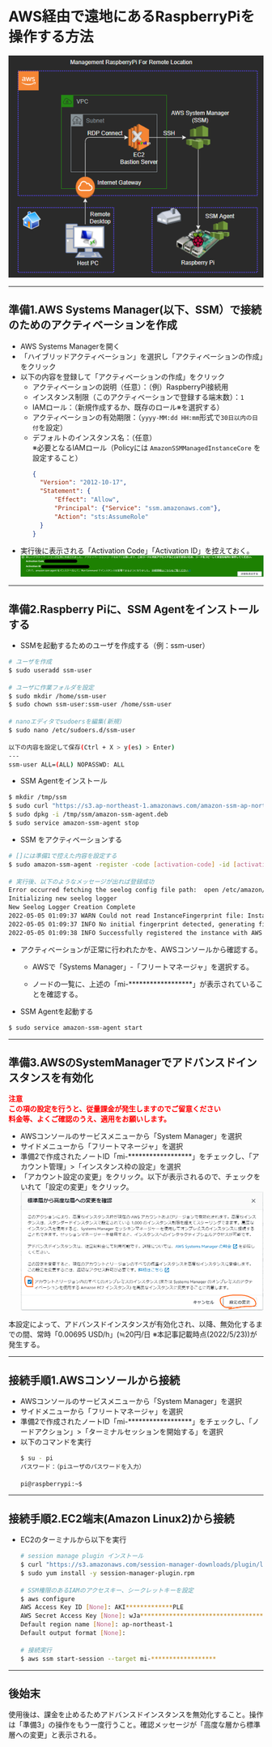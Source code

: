 # AWS経由で遠地にあるRaspberryPiを操作する方法

![image](/img/image.png)

---
## 準備1.AWS Systems Manager(以下、SSM）で接続のためのアクティベーションを作成
- AWS Systems Managerを開く
- 「ハイブリッドアクティベーション」を選択し「アクティベーションの作成」をクリック
- 以下の内容を登録して「アクティベーションの作成」をクリック
  - アクティベーションの説明（任意）：（例）RaspberryPi接続用
  - インスタンス制限（このアクティベーションで登録する端末数）：`1`
  - IAMロール：（新規作成するか、既存のロール※を選択する）
  - アクティベーションの有効期限：（`yyyy-MM:dd HH:mm`形式で`30日以内の日付`を設定）
  - デフォルトのインスタンス名：（任意）  
    ※必要となるIAMロール（Policyには `AmazonSSMManagedInstanceCore` を設定すること）  
    ``` json
    {
      "Version": "2012-10-17",
      "Statement": {
          "Effect": "Allow",
          "Principal": {"Service": "ssm.amazonaws.com"},
          "Action": "sts:AssumeRole"
      }
    }
    ```
- 実行後に表示される「Activation Code」「Activation ID」を控えておく。  
![ssmactivation](/img/SSMActivation.png)

---

## 準備2.Raspberry Piに、SSM Agentをインストールする
- SSMを起動するためのユーザを作成する（例：ssm-user）
``` bash 
# ユーザを作成
$ sudo useradd ssm-user

# ユーザに作業フォルダを設定
$ sudo mkdir /home/ssm-user
$ sudo chown ssm-user:ssm-user /home/ssm-user

# nanoエディタでsudoersを編集(新規)
$ sudo nano /etc/sudoers.d/ssm-user

以下の内容を設定して保存(Ctrl + X > y(es) > Enter)
---
ssm-user ALL=(ALL) NOPASSWD: ALL
```

- SSM Agentをインストール
``` bash 
$ mkdir /tmp/ssm
$ sudo curl "https://s3.ap-northeast-1.amazonaws.com/amazon-ssm-ap-northeast-1/latest/debian_arm/amazon-ssm-agent.deb" -o /tmp/ssm/amazon-ssm-agent.deb
$ sudo dpkg -i /tmp/ssm/amazon-ssm-agent.deb
$ sudo service amazon-ssm-agent stop
```

 - SSM をアクティベーションする
``` bash 
# []には準備1で控えた内容を設定する
$ sudo amazon-ssm-agent -register -code [activation-code] -id [activation-id] -region ap-northeast-1

# 実行後、以下のようなメッセージが出れば登録成功
Error occurred fetching the seelog config file path:  open /etc/amazon/ssm/seelog.xml: no such file or directory
Initializing new seelog logger
New Seelog Logger Creation Complete
2022-05-05 01:09:37 WARN Could not read InstanceFingerprint file: InstanceFingerprint does not exist.
2022-05-05 01:09:37 INFO No initial fingerprint detected, generating fingerprint file...
2022-05-05 01:09:38 INFO Successfully registered the instance with AWS SSM using Managed instance-id: mi-******************
```

- アクティベーションが正常に行われたかを、AWSコンソールから確認する。

  - AWSで「Systems Manager」-「フリートマネージャ」を選択する。

  - ノードの一覧に、上述の「mi-******************」が表示されていることを確認する。   


- SSM Agentを起動する

``` bash
$ sudo service amazon-ssm-agent start
```

---

## 準備3.AWSのSystemManagerでアドバンスドインスタンスを有効化

<span style="color:red;font-weight:bold">
注意<br>
この項の設定を行うと、従量課金が発生しますのでご留意ください<br>
料金等、よくご確認のうえ、適用をお願いします。<br>
</span>

- AWSコンソールのサービスメニューから「System Manager」を選択
- サイドメニューから「フリートマネージャ」を選択
- 準備2で作成されたノートID「mi-******************」をチェックし、「アカウント管理」>「インスタンス枠の設定」を選択
- 「アカウント設定の変更」をクリック。以下が表示されるので、チェックをいれて「設定の変更」をクリック。
![accountsettingA](./img/accountsettingA.png)

本設定によって、アドバンスドインスタンスが有効化され、以降、無効化するまでの間、常時「0.00695 USD/h」(≒20円/日 ※本記事記載時点(2022/5/23))が発生する。  

---

## 接続手順1.AWSコンソールから接続
- AWSコンソールのサービスメニューから「System Manager」を選択
- サイドメニューから「フリートマネージャ」を選択
- 準備2で作成されたノートID「mi-******************」をチェックし、「ノードアクション」>「ターミナルセッションを開始する」を選択
- 以下のコマンドを実行
  ``` bash 
  $ su - pi
  パスワード：（piユーザのパスワードを入力）

  pi@raspberrypi:~$
  ```

---

## 接続手順2.EC2端末(Amazon Linux2)から接続

- EC2のターミナルから以下を実行

  ``` bash 
  # session manage plugin インストール 
  $ curl "https://s3.amazonaws.com/session-manager-downloads/plugin/latest/linux_64bit/session-manager-plugin.rpm" -o "session-manager-plugin.rpm"
  $ sudo yum install -y session-manager-plugin.rpm 

  # SSM権限のあるIAMのアクセスキー、シークレットキーを設定
  $ aws configure
  AWS Access Key ID [None]: AKI*************PLE
  AWS Secret Access Key [None]: wJa***********************************KEY
  Default region name [None]: ap-northeast-1
  Default output format [None]: 

  # 接続実行
  $ aws ssm start-session --target mi-****************** 
  ```

---
 
## 後始末
使用後は、課金を止めるためアドバンスドインスタンスを無効化すること。操作は「準備3」の操作をもう一度行うこと。確認メッセージが「高度な層から標準層への変更」と表示される。
